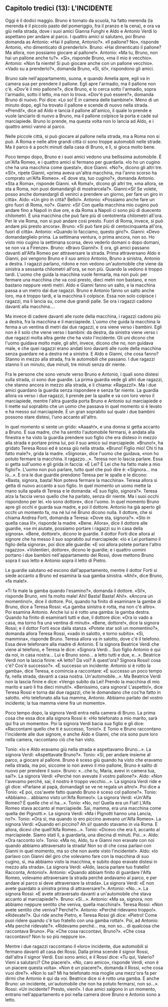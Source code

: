 ## Capitolo tredici (13): L'INCIDENTE

Oggi è il dodici maggio. Bruno è tornato da scuola, ha fatto merenda (la merenda è il piccolo pasto del pomeriggio, fra il pranzo e la cena), e ora va giù nella strada, dove i suoi amici Gianna Funghi e Aldo e Antonio Verdi lo aspettano per andare al parco. I quattro amici si salutano, poi Bruno domanda as Antonio: «Hai il pallone, Antonio?». «Il pallone? No», risponde Antonio, «ho dimenticato di prenderlo!». Bruno: «Hai dimenticato il pallone? Ma allora, non possiamo giocare al pallone!». Antonio: «Ma tu, Bruno, non hai un pallone anche tu?». «Sì», risponde Bruno, «ma il mio è vecchio». Antonio: «Non fa niente! Si può giocare anche con un pallone vecchio». «Vado su a prenderlo?», domanda Bruno, «Sì, sì!», rispondono gli amici.

Bruno sale nell'appartamento, suona, e quando Amelia apre, egli va in camera sua per prendere il pallone. Egli apre l'armadio, ma il pallone non c'è. «Dov'è il mio pallone?», dice Bruno, e lo cerca sotto l'armadio, sopra l'armadio, sotto il letto, ma non lo trova. «Dov'è può essere?», domanda Bruno di nuovo. Poi dice: «Lo so! È in camera delle bambine!». Meno di un minuto dopo, egli ha trovato il pallone e scende di nuovo nella strada. «Prendi!», dice ad Aldo e lancia il pallone all'amico, il quale lo prende e vuole lanciarlo di nuovo a Bruno, ma il pallone colpisce la porta e cade sul marciapiede. Bruno lo prende, ma questa volta non lo lancia ad Aldo, e i quattro amici vanno al parco.

Nelle piccole città, si può giocare al pallone nella strada, ma a Roma non si può. A Roma e nelle altre grandi città ci sono troppe automobili nelle strade. Ma il parco è a pochi minuti dalla casa di Bruno, e lì, si gioca molto bene.

Poco tempo dopo, Bruno e i suoi amici vedono una bellissima automobile. È un'Alfa Romeo, e i quattro amici si fermano per guardarla. «Io ho un cugino che ha una macchina come questa!», dice Gianni. «No?», dicono gli altri tre. «Sì!», ripete Gianni, «prima aveva un'altra macchina, ma l'anno scorso ha comprato un'Alfa Romeo». «E dove sta, tuo cugino?», domanda Antonio. «Sta a Roma», risponde Gianni. «A Roma!», dicono gli altri tre, «ma allora, se sta a Roma, non puoi domandargli di mostrarcela?». Gianni:«Sì! Se volete, posso anche domandargli di venirci a prendere un giorno, per fare un giro in città». Aldo: «Un giro in città? Bello!». Antonio: «Possiamo anche fare un giro fuori di Roma, no?». Gianni: «Sì! Con quella macchina mio cugino può andare fino a Napoli in due ore, e da Roma a Napoli ci sono più di duecento chilometri. È una macchina che può fare più di centotrenta chilometri all'ora. Per le vie Roma, non si può andare così presto. Fuori di Roma, invece, si può andare più presto ancora». Bruno: «Si può fare più di centocinquanta all'ora, fuori di città». Antonio: «Quando lo facciamo, questo giro?». Gianni: «Devo domandarglielo prima. La settimana ventura, o prima ancora, non so. Ho visto mio cugino la settimana scorsa, devo vederlo domani o dopo domani, se non va a Firenze». Bruno: «Bravo Gianni!». E ora, gli amici passano davanti all'Alfa Romeo per attraversare la strada. Prima attraversano Aldo e Gianni, poi vengono Bruno e il suo amico Antonio, Bruno a sinistra, Antonio a destra. I ragazzi parlano, ridono e non vedono un'automobile che viene da sinistra a sessanta chilometri all'ora, se non più. Quando la vedono è troppo tardi. L'uomo che guida la macchina vuole fermarla, ma non può: per fermare una macchina che va così presto, dieci metri non bastano, e non bastano neppure venti metri. Aldo e Gianni fanno un salto, e la macchina passa a un metro dai due ragazzi. Bruno e Antonio fanno un salto anche loro, ma è troppo tardi, e la macchina li colpisce. Essa non solo colpisce i ragazzi, ma li lancia su, come due grandi palle. Se ora i ragazzi cadono davanti alla macchina....

Ma invece di cadere davanti alle ruote della macchina, i ragazzi cadono più a destra, fra la macchina e il marciapiede. L'uomo che guida la macchina la ferma a un ventina di metri dai due ragazzi, e ora viene verso i bambini. Egli non è il solo che viene verso i bambini: da destra, da sinistra viene verso i due ragazzi molta altra gente che ha visto l'incidente. Gli uni dicono che l'uomo guidava molto male, gli altri, invece, dicono che no, non guidava male, e che quei ragazzi erano andati loro davanti alle ruote della macchina senza guardare né a destra né a sinistra. E Aldo e Gianni, che cosa fanno? Stanno in mezzo alla strada, fra le automobili che passano. I due ragazzi stanno lì un minuto, due minuti, tre minuti senza dir niente.

Fra le persone che sono venute verso Bruno e Antonio, i quali sono distesi sulla strada, ci sono due guardie. La prima guardia vede gli altri due ragazzi, che stanno ancora in mezzo alla strada, e li chiama: «Ragazzi!». Ma i due amici guardano la guardia senza rispondere e senza far niente. La guardia allora va verso i due ragazzi, li prende per la spalle e va con loro verso il marciapiede, mentre l'altra guardia porta Bruno e Antonio sul marciapiede e li mette sul soprabito che un uomo che passava in quel momento si è levato e ha messo sul marciapiede. È un gran soprabito sul quale i due bambini possono stare distesi, l'uno accanto all'altro.

In quel momento si sente un grido: «Aaaah!», e una donna si getta accanto a Bruno. È sua madre, che ha sentito l'automobile fermarsi, è andata alla finestra e ha visto la guardia prendere suo figlio che era disteso in mezzo alla strada e portare prima lui, poi il suo amico sul marciapiede. «Bruno!», ha gridato Teresa Rossi ed è scesa giù nella strada. «Bruno! Figlio mio! Chi ti ha fatto male?», grida la madre. «Signora», dice l'uomo che guidava, «non ho potuto fermare la macchina. Il ragazzo...». Teresa non lo lascia parlare. Essa si getta sull'uomo e gli grida in faccia: «È Lei? È Lei che ha fatto male a mio figlio?». L'uomo non può parlare, tutto quel che può dire è: «Signora... ma io...». E ora le due guardie prendono Teresa per le spalle e le dicono: «Basta, signora, basta! Non poteva fermare la macchina». Teresa allora si getta di nuovo accanto a suo figlio. In quel momento un uomo mette la mano sulla spalla di Teresa e le domanda: «È suo figlio, signora?». Teresa alza la faccia verso quello che ha parlato, senza dir niente. Ma i suoi occhi rispondono per lei. «Io sono dottore», dice l'uomo. In quel momento Bruno apre gli occhi e guarda sua madre, e poi il dottore. Antonio ha già aperto gli occhi un momento fa, ma né lui né Bruno dicono nulla. Il dottore, che si chiama Andrea Forti, domanda a Teresa: «Dove sta, signora?». «Sto in quella casa lì!», risponde la madre. «Bene. Allora», dice il dottore alle guardie, «se mi aiutate, possiamo portare i ragazzi su in casa della signora». «Bene, dottore!», dicono le guardie. Il dottor Forti dice allora al signore che ha messo il suo soprabito sul marciapiede: «Io e Lei portiamo il figlio della signora», poi dice alle guardie: «E voi allora potete portare l'altro ragazzo». «Volentieri, dottore», dicono le guardie; e i quattro uomini portano i due bambini nell'appartamento dei Rossi, dove mettono Bruno sopra il suo letto e Antonio sopra il letto di Pietro.

Le guardie salutano ed escono dall'appartamento, mentre il dottor Forti si siede accanto a Bruno ed esamina la sua gamba sinistra. «Ahi!», dice Bruno, «fa male!».

«Ti fa male la gamba quando l'esamino?», domanda il dottore. «Si!», risponde Bruno, «mi fa molto male! Ahi! Basta! Basta! Ahi!». «Ancora un momentino!», dice il dottore. Poi, quando ha finito di esaminare la gambe di Bruno, dice a Teresa Rossi: «La gamba sinistra è rotta, ma non c'è altro». Poi esamina Antonio. Anche lui si è rotto una gamba: la gamba destra. Quando ha finito di esaminarli tutti e due, il dottore dice: «Ora io vado a casa, ma torno fra una ventina di minuti». «Bene, dottore!», dice la signora Rossi; e il dottor Forti esce dalla stanza. «Potete star soli un momentino?», domanda allora Teresa Rossi, «vado in salotto, e torno subito». «Sì, mammina», risponde Bruno. Teresa allora va in salotto, dove c'è il telefono. Essa deve telefonare alla madre di Antonio. È la signora Beatrice Verdi che viene al telefono, e Teresa le dice: «Signora Verdi... Suo figlio Antonio è qui da noi, in casa nostra... Lui e Bruno sono... a letto tutti e due, e...». Beatrice Verdi non la lascia finire: «A letto? Da voi? A quest'ora? Signora Rossi! cosa c'è? Cos'è successo?». «È successo un incidente: Antonio si è rotto la gamba», dice Teresa, e comincia a raccontare: «È successo un poco tempo fa, nella strada, davanti a casa nostra. Un'automobile...». Ma Beatrice Verdi non la lascia finire e dice: «Vengo subito da Lei! Prendo la macchina di mio marito e sarò lì fra dieci minuti!». «Benissimo, cara signora! L'aspetto!», dice Teresa Rossi e torna dai due ragazzi, che le domandano che cos'ha fatto in salotto. «Ho telefonato alla tua mamma, Antonio. Abbiamo parlato del vostro incidente; la tua mamma viene fra un momento».

Poco tempo dopo, la signora Verdi entra nella camera di Bruno. La prima cosa che essa dice alla signora Rossi è: «Ho telefonato a mio marito, sarà qui fra un momento». Poi la signora Verdi bacia sua figlio e gli dice: «Raccontami quello che ti è successo, Tonio!». E Tonio e Bruno raccontano l'incidente alle due signore, e anche Aldo e Gianni, che ora sono pure loro nella camera, raccontano ciò che han visto.

Tonio: «Io e Aldo eravamo giù nella strada e aspettavamo Bruno...». La signora Verdi: «Aspettavate Bruno?». Tonio: «Sì, per andare insieme al parco, a giocare al pallone. Bruno è sceso giù quando ha visto che eravamo nella strada, ma poi, siccome io non avevo il mio pallone, Bruno è salito di nuovo per prendere il suo». Bruno: «...che tu, Maria, avevi in camera tua, sai?». La signora Verdi: «Perché non avevate il vostro pallone?». Aldo: «Non l'avevamo perché, sai, il nostro è troppo vecchio...». La signora Verdi ride e gli dice: «Parlane al papà, domandagli se ve ne regala un altro!». Poi dice a Tonio: «E poi, cos'avete fatto quando Bruno è sceso col pallone?». Tonio: «Abbiamo... abbiamo visto un'Alfa Romeo!». La signora Verdi: «Un'Alfa Romeo? È quelle che vi ha...». Tonio: «No, no! Quella era un Fiat! L'Alfa Romeo stava accanto al marciapiede. Sai, mamma, era una macchina come quella dei Pignotti.». La signora Verdi: «Ma i Pignotti hanno una Lancia, no?». Tonio: «Ora sì, ma quando io ero piccino avevano un'Alfa Romeo». La signora Verdi: «Quando eri piccino? Ah sì! quando stavamo in via Roma. E allora, dicevi che quell'Alfa Romeo...». Tonio: «Dicevo che era lì, accanto al marciapiede. Siamo stati lì, a guardarla, una diecina di minuti. Poi...». Aldo: «Ora racconto io!». Tonio: «Ma no, Aldo, tu e Gianni non eravate con noi quando abbiamo attraversato la strada! Non so di che cosa parlavi con Gianni in quel momento, ma so che non avete visto l'incidente!». Aldo: «Io parlavo con Gianni del giro che volevamo fare con la macchina di suo cugino, sì, ma abbiamo visto la macchina, e subito dopo eravate distesi in mezzo alla strada». La signora Verdi: «Aldo, lascia parlare tuo fratello! Racconta, Antonio!». Antonio: «Quando abbiam finito di guardare l'Alfa Romeo, volevamo attraversare la strada perché andavamo al parco, e per andare al parco si deve attraversare la strada». La signora Verdi: «E non avete guardato a sinistra prima di attraversare?». Antonio: «No...». La signora Rossi: «E avete attraversato davanti a un'automobile che stava accanto al marciapiede?». Bruno: «Sì...». Antonio: «Ma sa, signora, non abbiamo neppure sentito che veniva, quella macchina!». Teresa Rossi: «Non avete sentito che veniva? Perché?». Antonio: «Perché ridevamo troppo!». «Ridevate?». Qui ride anche Pietro, e Teresa Rossi gli dice: «Pietro! Come puoi ridere quando c'è tuo fratello con una gamba rotta!». Poi, ad Antonio: «Ma perché ridevate?». «Ridevamo perché... ma, non so... di qualcosa che raccontava Bruno». Pia: «Che cosa raccontavi, Bruno?». «Che cosa raccontavo? Non lo so più neppure io».

Mentre i due ragazzi raccontano il «loro» incidente, due automobili si fermano davanti all casa dei Rossi. Dalla prima scende il signor Rossi, dall'altra il signor Verdi. Essi sono amici, e il Rossi dice: «Tu qui, Valerio? Vieni a salutarci? Che piacere!». «No, caro amico», risponde Verdi, «non è un piacere questa volta». «Non è un piacere?», domanda il Rossi, «che cosa vuoi dire?». «Non lo sai? Mi ha telefonato mia moglie una mezz'ora fa per dirmi che Antonio è qui da voi. Beatrice dice si è rotto una gamba. E anche Bruno: un incidente, un'automobile che non ha potuto fermarsi, non so...». Rossi: «Un incidente? Presto, vieni!». I due amici salgono in un momento, entrano nell'appartamento e poi nella camera dove Bruno e Antonio sono a letto.

<p style="page-break-after: always;"> </p>
<!--stackedit_data:
eyJoaXN0b3J5IjpbNDI0MDQxMzgwLC0xMTkyMzU3NTkyLDc1ND
QwMjAxMCwtNjYzNTQ4NjkzLDEzNzQ0NTM1OTcsLTU2NDkzODQw
OF19
-->